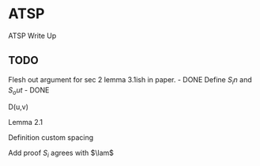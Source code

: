 # ATSP
ATSP Write Up

## TODO
Flesh out argument for sec 2 lemma 3.1ish in paper. - DONE
Define $S_in$ and $S_out$ - DONE

D(u,v)

Lemma 2.1

Definition custom spacing

Add proof $S_i$ agrees with $\lam$
